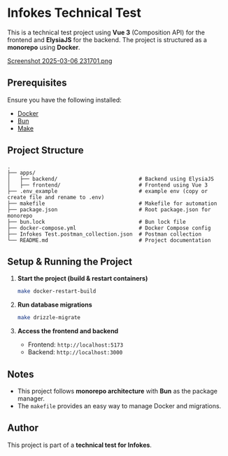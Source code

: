 # Infokes Technical Test

This is a technical test project using **Vue 3** (Composition API) for the frontend and **ElysiaJS** for the backend. The project is structured as a **monorepo** using **Docker**.

[Screenshot 2025-03-06 231701.png](image)

## Prerequisites

Ensure you have the following installed:
- [Docker](https://www.docker.com/)
- [Bun](https://bun.sh/) 
- [Make](https://www.gnu.org/software/make/)

## Project Structure
```
.
├── apps/
│   ├── backend/                          # Backend using ElysiaJS
│   ├── frontend/                         # Frontend using Vue 3
├── .env_example                          # example env (copy or create file and rename to .env)
├── makefile                              # Makefile for automation
├── package.json                          # Root package.json for monorepo
├── bun.lock                              # Bun lock file
├── docker-compose.yml                    # Docker Compose config
├── Infokes Test.postman_collection.json  # Postman collection
└── README.md                             # Project documentation
```

## Setup & Running the Project

1. **Start the project (build & restart containers)**
   ```sh
   make docker-restart-build
   ```

2. **Run database migrations**
   ```sh
   make drizzle-migrate
   ```

3. **Access the frontend and backend**
   - Frontend: `http://localhost:5173`
   - Backend: `http://localhost:3000`


## Notes
- This project follows **monorepo architecture** with **Bun** as the package manager.
- The `makefile` provides an easy way to manage Docker and migrations.

## Author
This project is part of a **technical test for Infokes**.